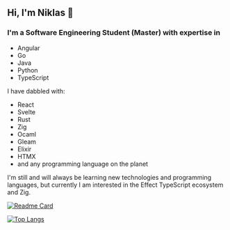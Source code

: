 ## Hi, I'm Niklas 👋

### I'm a Software Engineering Student (Master) with expertise in

- Angular
- Go
- Java
- Python
- TypeScript

I have dabbled with:

- React
- Svelte
- Rust
- Zig
- Ocaml
- Gleam
- Elixir
- HTMX
- and any programming language on the planet

I'm still and will always be learning new technologies and programming languages, but currently I am
interested in the Effect TypeScript ecosystem and Zig.

[![Readme Card](https://github-readme-stats.vercel.app/api?username=nkxxll&show_icons=true&theme=react&rank_icon=github&card_width=475)](https://github.com/anuraghazra/github-readme-stats)

[![Top Langs](https://github-readme-stats.vercel.app/api/top-langs/?username=nkxxll&show_icons=true&theme=react&card_width=475)](https://github.com/anuraghazra/github-readme-stats)
